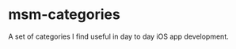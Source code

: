 msm-categories
==============

A set of categories I find useful in day to day iOS app development.
